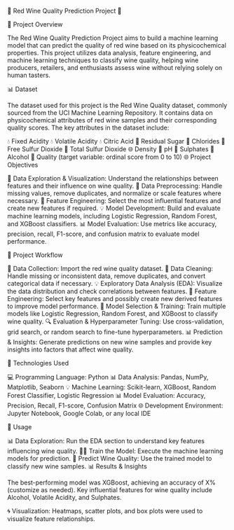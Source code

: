 🍷 Red Wine Quality Prediction Project 🍷



🎨 Project Overview

The Red Wine Quality Prediction Project aims to build a machine learning model that can predict the quality of red wine based on its physicochemical properties. This project utilizes data analysis, feature engineering, and machine learning techniques to classify wine quality, helping wine producers, retailers, and enthusiasts assess wine without relying solely on human tasters.

📊 Dataset

The dataset used for this project is the Red Wine Quality dataset, commonly sourced from the UCI Machine Learning Repository. It contains data on physicochemical attributes of red wine samples and their corresponding quality scores. The key attributes in the dataset include:

💧 Fixed Acidity
💧 Volatile Acidity
💧 Citric Acid
🍒 Residual Sugar
🌮 Chlorides
💉 Free Sulfur Dioxide
💉 Total Sulfur Dioxide
🌐 Density
🍇 pH
🌿 Sulphates
🍇 Alcohol
🌟 Quality (target variable: ordinal score from 0 to 10)
🌐 Project Objectives

🔄 Data Exploration & Visualization: Understand the relationships between features and their influence on wine quality.
🔧 Data Preprocessing: Handle missing values, remove duplicates, and normalize or scale features where necessary.
🔺 Feature Engineering: Select the most influential features and create new features if required.
💡 Model Development: Build and evaluate machine learning models, including Logistic Regression, Random Forest, and XGBoost classifiers.
📊 Model Evaluation: Use metrics like accuracy, precision, recall, F1-score, and confusion matrix to evaluate model performance.


🔁 Project Workflow

📖 Data Collection: Import the red wine quality dataset.
📁 Data Cleaning: Handle missing or inconsistent data, remove duplicates, and convert categorical data if necessary.
💡 Exploratory Data Analysis (EDA): Visualize the data distribution and check correlations between features.
🎨 Feature Engineering: Select key features and possibly create new derived features to improve model performance.
🤖 Model Selection & Training: Train multiple models like Logistic Regression, Random Forest, and XGBoost to classify wine quality.
🔍 Evaluation & Hyperparameter Tuning: Use cross-validation, grid search, or random search to fine-tune hyperparameters.
📊 Prediction & Insights: Generate predictions on new wine samples and provide key insights into factors that affect wine quality.

🧰 Technologies Used

💻 Programming Language: Python
📊 Data Analysis: Pandas, NumPy, Matplotlib, Seaborn
💡 Machine Learning: Scikit-learn, XGBoost, Random Forest Classifier, Logistic Regression
📊 Model Evaluation: Accuracy, Precision, Recall, F1-score, Confusion Matrix
🌐 Development Environment: Jupyter Notebook, Google Colab, or any local IDE

🔄 Usage

📊 Data Exploration: Run the EDA section to understand key features influencing wine quality.
👨‍💻 Train the Model: Execute the machine learning models for prediction.
🍇 Predict Wine Quality: Use the trained model to classify new wine samples.
📊 Results & Insights

The best-performing model was XGBoost, achieving an accuracy of X% (customize as needed).
Key influential features for wine quality include Alcohol, Volatile Acidity, and Sulphates.

🌀 Visualization: Heatmaps, scatter plots, and box plots were used to visualize feature relationships.


